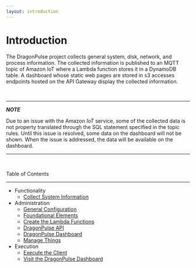 ```yaml
---
layout: introduction
---
```

# Introduction

The DragonPulse project collects general system, disk, network, and process
information.  The collected information is published to an MQTT topic of
Amazon IoT where a Lambda function stores it in a DynamoDB table.  A
dashboard whose static web pages are stored in s3 accesses endpoints
hosted on the API Gateway display the collected information.

<br/>

* * *
_**NOTE**_

Due to an issue with the Amazon _IoT_ service, some of the collected data is
not property translated through the SQL statement specified in the topic rules.
Until this issue is resolved, some data on the dashboard will not be shown.
When the issue is addressed, the data will be available on the dashboard.
* * *

<br/>

Table of Contents
* * *
* Functionality
    * [Collect System Information](./functionality/systemInformation.html)
* Administration
    * [General Configuration](./admin/general_conf.html)
    * [Foundational Elements](./admin/foundation.html)
    * [Create the Lambda Functions](./admin/lambda.html)
    * [DragonPulse API](./admin/api.html)
    * [DragonPulse Dashboard](./admin/dashboard.html)
    * [Manage Things](./admin/things.html)
* Execution
    * [Execute the Client](./execution/client.html)
    * [Visit the DragonPulse Dashboard](./execution/dashboard.html)
